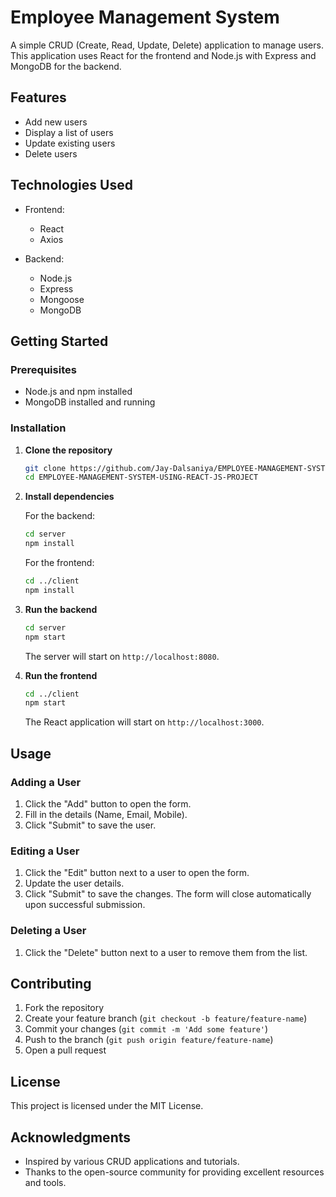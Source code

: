 # Employee Management System

A simple CRUD (Create, Read, Update, Delete) application to manage users. This application uses React for the frontend and Node.js with Express and MongoDB for the backend.

## Features

- Add new users
- Display a list of users
- Update existing users
- Delete users

## Technologies Used

- Frontend:
  - React
  - Axios

- Backend:
  - Node.js
  - Express
  - Mongoose
  - MongoDB

## Getting Started

### Prerequisites

- Node.js and npm installed
- MongoDB installed and running

### Installation

1. **Clone the repository**

    ```sh
    git clone https://github.com/Jay-Dalsaniya/EMPLOYEE-MANAGEMENT-SYSTEM-USING-REACT-JS-PROJECT.git
    cd EMPLOYEE-MANAGEMENT-SYSTEM-USING-REACT-JS-PROJECT
    ```

2. **Install dependencies**

    For the backend:

    ```sh
    cd server
    npm install
    ```

    For the frontend:

    ```sh
    cd ../client
    npm install
    ```

3. **Run the backend**

    ```sh
    cd server
    npm start
    ```

    The server will start on `http://localhost:8080`.

4. **Run the frontend**

    ```sh
    cd ../client
    npm start
    ```

    The React application will start on `http://localhost:3000`.

## Usage

### Adding a User

1. Click the "Add" button to open the form.
2. Fill in the details (Name, Email, Mobile).
3. Click "Submit" to save the user.

### Editing a User

1. Click the "Edit" button next to a user to open the form.
2. Update the user details.
3. Click "Submit" to save the changes. The form will close automatically upon successful submission.

### Deleting a User

1. Click the "Delete" button next to a user to remove them from the list.


## Contributing

1. Fork the repository
2. Create your feature branch (`git checkout -b feature/feature-name`)
3. Commit your changes (`git commit -m 'Add some feature'`)
4. Push to the branch (`git push origin feature/feature-name`)
5. Open a pull request

## License

This project is licensed under the MIT License.

## Acknowledgments

- Inspired by various CRUD applications and tutorials.
- Thanks to the open-source community for providing excellent resources and tools.


